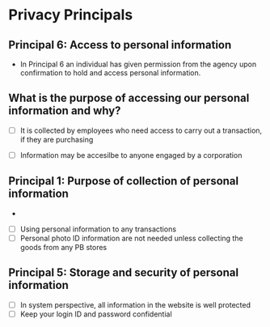 # Privacy Principals

## Principal 6: Access to personal information

- In Principal 6 an individual has given permission from the agency upon confirmation to hold and access personal information. 

## What is the purpose of accessing our personal information and why?

 - [ ] It is collected by employees who need access to carry out a transaction, if they are purchasing 
 - [ ] Information may be accesilbe to anyone engaged by a corporation
 

## Principal 1: Purpose of collection of personal information

- 

 - [ ] Using personal information to any transactions 
 - [ ] Personal photo ID information are not needed unless collecting the goods from any PB stores
 
 ## Principal 5: Storage and security of personal information
 
 - [ ] In system perspective, all information in the website is well protected
 - [ ] Keep your login ID and password confidential
